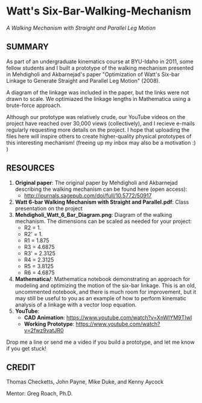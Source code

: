 # Watt's Six-Bar-Walking-Mechanism
*A Walking Mechanism with Straight and Parallel Leg Motion*

SUMMARY
-------
As part of an undergraduate kinematics course at BYU-Idaho in 2011, some fellow students and I built a prototype of the walking mechanism presented in Mehdigholi and Akbarnejad's paper "Optimization of Watt's Six-bar Linkage to Generate Straight and Parallel Leg Motion" (2008). 

A diagram of the linkage was included in the paper, but the links were not drawn to scale. We optimiazed the linkage lengths in Mathematica using a brute-force approach.

Although our prototype was relatively crude, our YouTube videos on the project have reached over 30,000 views (collectively), and I recieve e-mails regularly requesting more details on the project. I hope that uploading the files here will inspire others to create higher-quality physical prototypes of this interesting mechanism! (freeing up my inbox may also be a motivation :) )

RESOURCES
---------
1. **Original paper**: The original paper by Mehdigholi and Akbarnejad describing the walking mechanism can be found here (open access):
    * http://journals.sagepub.com/doi/full/10.5772/50917
2. **Watt 6-bar Walking Mechanism with Straight and Parallel.pdf**: Class presentation on the project
3. **Mehdigholi_Watt_6_Bar_Diagram.png**: Diagram of the walking mechanism. The dimensions can be scaled as needed for your project:
    * R2 = 1.
    * R2' = 1.
    * R1 = 1.875
    * R3 = 4.6875
    * R3' = 2.3125
    * R4 = 2.3125
    * R5 = 3.8125
    * R6 = 4.6875
4. **Mathematica/**: Mathematica notebook demonstrating an approach for modeling and optimizing the motion of the six-bar linkage. This is an old, uncommented notebook, and there is much room for improvement, but it may still be useful to you as an example of how to perform kinematic analysis of a linkage with a vector loop equation.
5. **YouTube**:
    * **CAD Animation**: https://www.youtube.com/watch?v=XnWlYM9TIwI
    * **Working Prototype**: https://www.youtube.com/watch?v=2fwz9vatJR0

Drop me a line or send me a video if you build a prototype, and let me know if you get stuck!

CREDIT
------
Thomas Checketts, John Payne, Mike Duke, and Kenny Aycock

Mentor: Greg Roach, Ph.D.
